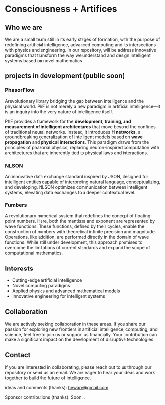 # Consciousness + Artifices

## **Who we are**
We are a small team still in its early stages of formation, with the purpose of redefining artificial intelligence, advanced computing and its intersections with physics and engineering. In our repository, will be address innovative paradigms that transform the way we understand and design intelligent systems based on novel mathematics

## **projects in development (public soon)**
### **PhasorFlow**
Arevolutionary library bridging the gap between intelligence and the physical world. PħF is not merely a new paradigm in artificial intelligence—it is an inquiry into the very nature of intelligence itself. 

PħF provides a framework for the **development, training, and measurement of intelligent architectures** that move beyond the confines of traditional neural networks. Instead, it introduces **H networks**, a groundbreaking generalization of intelligent models based on **wave propagation** and **physical interactions**. This paradigm draws from the principles of phasorial physics, replacing neuron-inspired computation with architectures that are inherently tied to physical laws and interactions.

### **NLSON**  
An innovative data exchange standard inspired by JSON, designed for intelligent entities capable of interpreting natural language, conceptualizing, and developing. NLSON optimizes communication between intelligent systems, elevating data exchanges to a deeper contextual level.

### **Fumbers**  
A revolutionary numerical system that redefines the concept of floating-point numbers. Here, both the mantissa and exponent are represented by wave functions. These functions, defined by their cycles, enable the construction of numbers with theoretical infinite precision and magnitude. Operations, like addition, are performed directly in the domain of wave functions. While still under development, this approach promises to overcome the limitations of current standards and expand the scope of computational mathematics.

## **Interests**
- Cutting-edge artificial intelligence  
- Novel computing paradigms  
- Applied physics and advanced mathematical models  
- Innovative engineering for intelligent systems  

## **Collaboration**
We are actively seeking collaboration in these areas. If you share our passion for exploring new frontiers in artificial intelligence, computing, and science, feel free to join us or support us financially. Your contribution can make a significant impact on the development of disruptive technologies.

## **Contact**
If you are interested in collaborating, please reach out to us through our repository or send us an email. We are eager to hear your ideas and work together to build the future of intelligence.

ideas and comments (thanks):
[heware@gmail.com](mailto:heware@gmail.com)

Sponsor contributions (thanks):
Soon...
